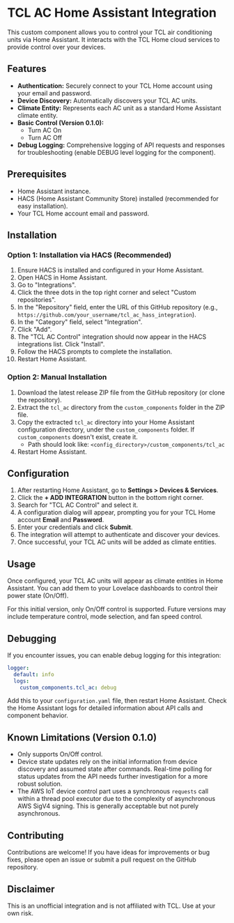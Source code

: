 # TCL AC Home Assistant Integration

This custom component allows you to control your TCL air conditioning units via Home Assistant. It interacts with the TCL Home cloud services to provide control over your devices.

## Features

*   **Authentication:** Securely connect to your TCL Home account using your email and password.
*   **Device Discovery:** Automatically discovers your TCL AC units.
*   **Climate Entity:** Represents each AC unit as a standard Home Assistant climate entity.
*   **Basic Control (Version 0.1.0):**
    *   Turn AC On
    *   Turn AC Off
*   **Debug Logging:** Comprehensive logging of API requests and responses for troubleshooting (enable DEBUG level logging for the component).

## Prerequisites

*   Home Assistant instance.
*   HACS (Home Assistant Community Store) installed (recommended for easy installation).
*   Your TCL Home account email and password.

## Installation

### Option 1: Installation via HACS (Recommended)

1.  Ensure HACS is installed and configured in your Home Assistant.
2.  Open HACS in Home Assistant.
3.  Go to "Integrations".
4.  Click the three dots in the top right corner and select "Custom repositories".
5.  In the "Repository" field, enter the URL of this GitHub repository (e.g., `https://github.com/your_username/tcl_ac_hass_integration`).
6.  In the "Category" field, select "Integration".
7.  Click "Add".
8.  The "TCL AC Control" integration should now appear in the HACS integrations list. Click "Install".
9.  Follow the HACS prompts to complete the installation.
10. Restart Home Assistant.

### Option 2: Manual Installation

1.  Download the latest release ZIP file from the GitHub repository (or clone the repository).
2.  Extract the `tcl_ac` directory from the `custom_components` folder in the ZIP file.
3.  Copy the extracted `tcl_ac` directory into your Home Assistant configuration directory, under the `custom_components` folder. If `custom_components` doesn't exist, create it.
    *   Path should look like: `<config_directory>/custom_components/tcl_ac`
4.  Restart Home Assistant.

## Configuration

1.  After restarting Home Assistant, go to **Settings > Devices & Services**.
2.  Click the **+ ADD INTEGRATION** button in the bottom right corner.
3.  Search for "TCL AC Control" and select it.
4.  A configuration dialog will appear, prompting you for your TCL Home account **Email** and **Password**.
5.  Enter your credentials and click **Submit**.
6.  The integration will attempt to authenticate and discover your devices.
7.  Once successful, your TCL AC units will be added as climate entities.

## Usage

Once configured, your TCL AC units will appear as climate entities in Home Assistant. You can add them to your Lovelace dashboards to control their power state (On/Off).

For this initial version, only On/Off control is supported. Future versions may include temperature control, mode selection, and fan speed control.

## Debugging

If you encounter issues, you can enable debug logging for this integration:

```yaml
logger:
  default: info
  logs:
    custom_components.tcl_ac: debug
```

Add this to your `configuration.yaml` file, then restart Home Assistant. Check the Home Assistant logs for detailed information about API calls and component behavior.

## Known Limitations (Version 0.1.0)

*   Only supports On/Off control.
*   Device state updates rely on the initial information from device discovery and assumed state after commands. Real-time polling for status updates from the API needs further investigation for a more robust solution.
*   The AWS IoT device control part uses a synchronous `requests` call within a thread pool executor due to the complexity of asynchronous AWS SigV4 signing. This is generally acceptable but not purely asynchronous.

## Contributing

Contributions are welcome! If you have ideas for improvements or bug fixes, please open an issue or submit a pull request on the GitHub repository.

## Disclaimer

This is an unofficial integration and is not affiliated with TCL. Use at your own risk.

